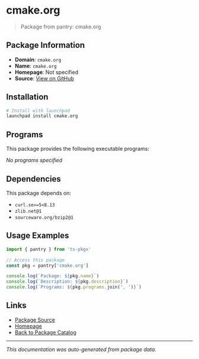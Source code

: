 # cmake.org

> Package from pantry: cmake.org

## Package Information

- **Domain**: `cmake.org`
- **Name**: `cmake.org`
- **Homepage**: Not specified
- **Source**: [View on GitHub](https://github.com/pkgxdev/pantry/tree/main/projects/cmake.org/package.yml)

## Installation

```bash
# Install with launchpad
launchpad install cmake.org
```

## Programs

This package provides the following executable programs:

*No programs specified*

## Dependencies

This package depends on:

- `curl.se>=5<8.13`
- `zlib.net@1`
- `sourceware.org/bzip2@1`

## Usage Examples

```typescript
import { pantry } from 'ts-pkgx'

// Access this package
const pkg = pantry['cmake.org']

console.log(`Package: ${pkg.name}`)
console.log(`Description: ${pkg.description}`)
console.log(`Programs: ${pkg.programs.join(', ')}`)
```

## Links

- [Package Source](https://github.com/pkgxdev/pantry/tree/main/projects/cmake.org/package.yml)
- [Homepage](#)
- [Back to Package Catalog](../../package-catalog.md)

---

*This documentation was auto-generated from package data.*

